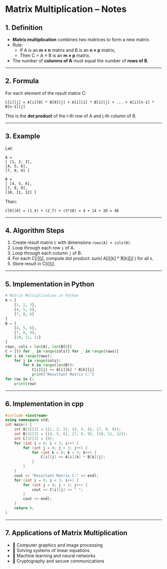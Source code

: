 # Matrix Multiplication – Notes

## 1. Definition

- **Matrix multiplication** combines two matrices to form a new matrix.
- Rule:
    - If A is an **m × n** matrix and B is an **n × p** matrix,
    - Then C = A × B is an **m × p** matrix.
- The number of **columns of A** must equal the number of **rows of B**.

---

## 2. Formula

For each element of the result matrix C:

```
C[i][j] = A[i][0] * B[0][j] + A[i][1] * B[1][j] + ... + A[i][n-1] * B[n-1][j]
```

This is the **dot product** of the i-th row of A and j-th column of B.

---

## 3. Example

Let:

```
A =  
[ [1, 2, 3],  
[4, 5, 6],  
[7, 8, 9] ]
```

```
B =  
[ [4, 5, 6],  
[7, 8, 9],  
[10, 11, 12] ]
```

Then:

```
C[0][0] = (1_4) + (2_7) + (3*10) = 4 + 14 + 30 = 48
```

---

## 4. Algorithm Steps

1. Create result matrix `C` with dimensions `rows(A) × cols(B)`.
2. Loop through each row `i` of A.
3. Loop through each column `j` of B.
4. For each C[i][j], compute dot product:
    sum( A[i][k] * B[k][j] ) for all `k`.
5. Store result in C[i][j].

---

## 5. Implementation in Python

```python
# Matrix Multiplication in Python  
A = [     
	[1, 2, 3],     
	[4, 5, 6],     
	[7, 8, 9] 
]  
B = [     
	[4, 5, 6],     
	[7, 8, 9],     
	[10, 11, 12] 
]  
rows, cols = len(A), len(B[0]) 
C = [[0 for _ in range(cols)] for _ in range(rows)]  
for i in range(rows):     
	for j in range(cols):         
		for k in range(len(B)):             
			C[i][j] += A[i][k] * B[k][j]  
			print("Resultant Matrix C:") 
for row in C:     
	print(row)
```

---

## 6. Implementation in cpp

```cpp
#include <iostream> 
using namespace std;  
int main() {     
	int A[3][3] = {{1, 2, 3}, {4, 5, 6}, {7, 8, 9}};     
	int B[3][3] = {{4, 5, 6}, {7, 8, 9}, {10, 11, 12}};     
	int C[3][3] = {0};      
	for (int i = 0; i < 3; i++) {         
		for (int j = 0; j < 3; j++) {             
			for (int k = 0; k < 3; k++) {                 
				C[i][j] += A[i][k] * B[k][j];             
			}         
		}     
	}      
	cout << "Resultant Matrix C:" << endl;     
	for (int i = 0; i < 3; i++) {         
		for (int j = 0; j < 3; j++) {             
			cout << C[i][j] << " ";         
		}         
		cout << endl;     
	}      
	return 0; 
}
```

---

## 7. Applications of Matrix Multiplication

- 🎨 Computer graphics and image processing
- 📐 Solving systems of linear equations
- 🤖 Machine learning and neural networks
- 🔐 Cryptography and secure communications